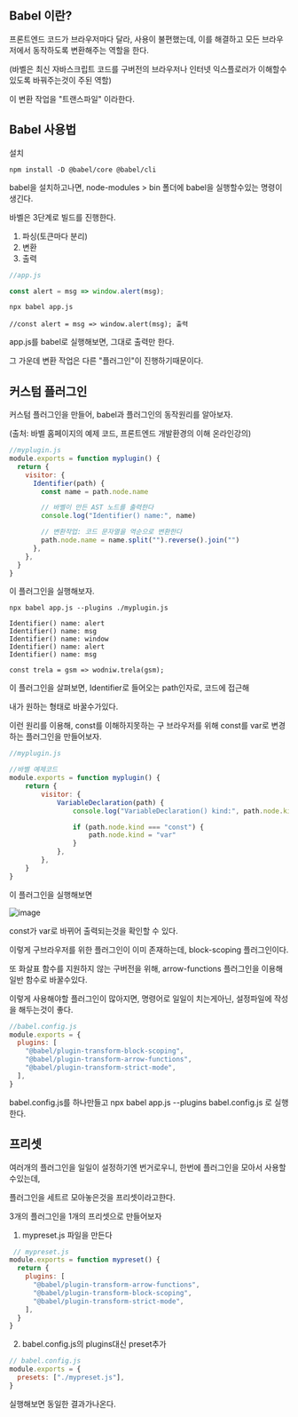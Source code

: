 ## Babel 이란?

프론트엔드 코드가 브라우저마다 달라, 사용이 불편했는데,
이를 해결하고 모든 브라우저에서 동작하도록 변환해주는 역할을 한다.

(바벨은 최신 자바스크립트 코드를 구버전의 브라우저나 인터넷 익스플로러가 이해할수있도록
바꿔주는것이 주된 역할)

이 변환 작업을 "트랜스파일" 이라한다.

## Babel 사용법 

설치
```node
npm install -D @babel/core @babel/cli
```
babel을 설치하고나면, node-modules > bin 폴더에 babel을 실행할수있는 명령이생긴다.

바벨은 3단계로 빌드를 진행한다.

1. 파싱(토큰마다 분리)
2. 변환
3. 출력

```js
//app.js

const alert = msg => window.alert(msg);
```

```node
npx babel app.js

//const alert = msg => window.alert(msg); 출력
```

app.js를 babel로 실행해보면, 그대로 출력만 한다.

그 가운데 변환 작업은 다른 "플러그인"이 진행하기때문이다.

## 커스텀 플러그인

커스텀 플러그인을 만들어, babel과 플러그인의 동작원리를 알아보자.

(출처: 바벨 홈페이지의 예제 코드, 프론트엔드 개발환경의 이해 온라인강의)

```js
//myplugin.js
module.exports = function myplugin() {
  return {
    visitor: {
      Identifier(path) {
        const name = path.node.name

        // 바벨이 만든 AST 노드를 출력한다
        console.log("Identifier() name:", name)

        // 변환작업: 코드 문자열을 역순으로 변환한다
        path.node.name = name.split("").reverse().join("")
      },
    },
  }
}

```
이 플러그인을 실행해보자.

```node
npx babel app.js --plugins ./myplugin.js
```
```
Identifier() name: alert
Identifier() name: msg
Identifier() name: window
Identifier() name: alert
Identifier() name: msg

const trela = gsm => wodniw.trela(gsm);
```

이 플러그인을 살펴보면, Identifier로 들어오는 path인자로, 코드에 접근해

내가 원하는 형태로 바꿀수가있다.

이런 원리를 이용해, const를 이해하지못하는 구 브라우저를 위해 const를 var로 변경하는 플러그인을 만들어보자.


```js
//myplugin.js

//바벨 예제코드
module.exports = function myplugin() {
    return {
        visitor: {
            VariableDeclaration(path) {
                console.log("VariableDeclaration() kind:", path.node.kind) // const

                if (path.node.kind === "const") {
                    path.node.kind = "var"
                }
            },
        },
    }
}
```

이 플러그인을 실행해보면

![image](https://github.com/user-attachments/assets/d1d9a484-ac67-45ed-bc84-2224d71a6790)

const가 var로 바뀌어 출력되는것을 확인할 수 있다.

이렇게 구브라우저를 위한 플러그인이 이미 존재하는데, block-scoping 플러그인이다.

또 화살표 함수를 지원하지 않는 구버전을 위해, arrow-functions 플러그인을 이용해 일반 함수로 바꿀수있다.

이렇게 사용해야할 플러그인이 많아지면, 명령어로 일일이 치는게아닌, 설정파일에 작성을 해두는것이 좋다.


```js
//babel.config.js
module.exports = {
  plugins: [
    "@babel/plugin-transform-block-scoping",
    "@babel/plugin-transform-arrow-functions",
    "@babel/plugin-transform-strict-mode",
  ],
}
```

babel.config.js를 하나만들고 npx babel app.js --plugins babel.config.js 로 실행한다.

## 프리셋

여러개의 플러그인을 일일이 설정하기엔 번거로우니, 한번에 플러그인을 모아서 사용할수있는데,

플러그인을 세트르 모아놓은것을 프리셋이라고한다. 

3개의 플러그인을 1개의 프리셋으로 만들어보자

1. mypreset.js 파일을 만든다
 
```js
 // mypreset.js
module.exports = function mypreset() {
  return {
    plugins: [
      "@babel/plugin-transform-arrow-functions",
      "@babel/plugin-transform-block-scoping",
      "@babel/plugin-transform-strict-mode",
    ],
  }
}

```
2. babel.config.js의 plugins대신 preset추가

```js
// babel.config.js
module.exports = {
  presets: ["./mypreset.js"],
}
```

실행해보면 동일한 결과가나온다. 


